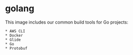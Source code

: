 # golang

This image includes our common build tools for Go projects:

    * AWS CLI
    * Docker
    * Glide
    * Go
    * Protobuf
